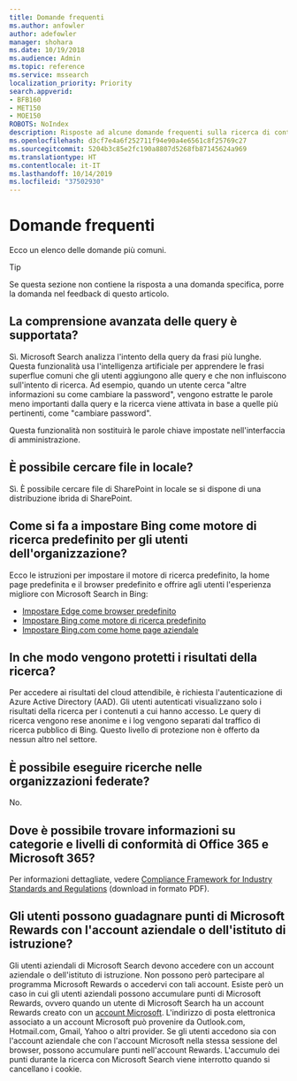 ```yaml
---
title: Domande frequenti
ms.author: anfowler
author: adefowler
manager: shohara
ms.date: 10/19/2018
ms.audience: Admin
ms.topic: reference
ms.service: mssearch
localization_priority: Priority
search.appverid:
- BFB160
- MET150
- MOE150
ROBOTS: NoIndex
description: Risposte ad alcune domande frequenti sulla ricerca di contenuti nell'organizzazione e su Microsoft Search
ms.openlocfilehash: d3cf7e4a6f252711f94e90a4e6561c8f25769c27
ms.sourcegitcommit: 5204b3c85e2fc190a8807d5268fb87145624a969
ms.translationtype: HT
ms.contentlocale: it-IT
ms.lasthandoff: 10/14/2019
ms.locfileid: "37502930"
---
```

# <a name="frequently-asked-questions"></a>Domande frequenti

Ecco un elenco delle domande più comuni.

> [!TIP]
> Se questa sezione non contiene la risposta a una domanda specifica, porre la domanda nel feedback di questo articolo.

## <a name="is-advanced-query-understanding-supported"></a>La comprensione avanzata delle query è supportata?

Sì. Microsoft Search analizza l'intento della query da frasi più lunghe. Questa funzionalità usa l'intelligenza artificiale per apprendere le frasi superflue comuni che gli utenti aggiungono alle query e che non influiscono sull'intento di ricerca. Ad esempio, quando un utente cerca "altre informazioni su come cambiare la password", vengono estratte le parole meno importanti dalla query e la ricerca viene attivata in base a quelle più pertinenti, come "cambiare password".
  
Questa funzionalità non sostituirà le parole chiave impostate nell'interfaccia di amministrazione.
  
## <a name="can-you-search-for-files-on-premises"></a>È possibile cercare file in locale?

Sì. È possibile cercare file di SharePoint in locale se si dispone di una distribuzione ibrida di SharePoint.
  
## <a name="how-do-i-make-bing-the-default-search-engine-for-people-in-my-org"></a>Come si fa a impostare Bing come motore di ricerca predefinito per gli utenti dell'organizzazione?

Ecco le istruzioni per impostare il motore di ricerca predefinito, la home page predefinita e il browser predefinito e offrire agli utenti l'esperienza migliore con Microsoft Search in Bing:

- [Impostare Edge come browser predefinito](set-default-browser.md)
- [Impostare Bing come motore di ricerca predefinito](set-default-search-engine.md)
- [Impostare Bing.com come home page aziendale](set-default-homepage.md)

  
## <a name="how-are-my-search-results-protected"></a>In che modo vengono protetti i risultati della ricerca?

Per accedere ai risultati del cloud attendibile, è richiesta l'autenticazione di Azure Active Directory (AAD). Gli utenti autenticati visualizzano solo i risultati della ricerca per i contenuti a cui hanno accesso. Le query di ricerca vengono rese anonime e i log vengono separati dal traffico di ricerca pubblico di Bing. Questo livello di protezione non è offerto da nessun altro nel settore.

## <a name="can-i-search-across-federated-organizations"></a>È possibile eseguire ricerche nelle organizzazioni federate?

No.

## <a name="where-can-i-get-info-about-office-365-and-microsoft-365-compliance-tiers-and-categories"></a>Dove è possibile trovare informazioni su categorie e livelli di conformità di Office 365 e Microsoft 365?

Per informazioni dettagliate, vedere [Compliance Framework for Industry Standards and Regulations](https://download.microsoft.com/download/B/2/7/B27B3EF3-8849-4C18-8BA4-5AD755728620/Compliance%20Framework_customer%20guidance.pdf) (download in formato PDF).

## <a name="can-users-earn-microsoft-rewards-points-with-their-work-or-school-account"></a>Gli utenti possono guadagnare punti di Microsoft Rewards con l'account aziendale o dell'istituto di istruzione?

Gli utenti aziendali di Microsoft Search devono accedere con un account aziendale o dell'istituto di istruzione. Non possono però partecipare al programma Microsoft Rewards o accedervi con tali account. Esiste però un caso in cui gli utenti aziendali possono accumulare punti di Microsoft Rewards, ovvero quando un utente di Microsoft Search ha un account Rewards creato con un <a href="https://www.microsoft.com/en-us/welcome?rtc=1">account Microsoft</a>. L'indirizzo di posta elettronica associato a un account Microsoft può provenire da Outlook.com, Hotmail.com, Gmail, Yahoo o altri provider. Se gli utenti accedono sia con l'account aziendale che con l'account Microsoft nella stessa sessione del browser, possono accumulare punti nell'account Rewards. L'accumulo dei punti durante la ricerca con Microsoft Search viene interrotto quando si cancellano i cookie. 

